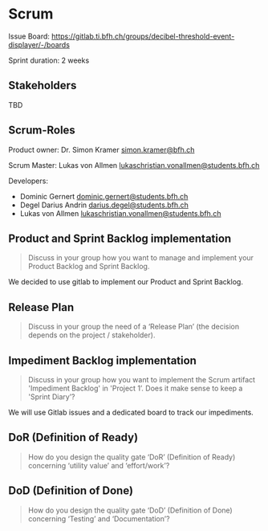 # Scrum

Issue Board: https://gitlab.ti.bfh.ch/groups/decibel-threshold-event-displayer/-/boards

Sprint duration: 2 weeks

## Stakeholders

TBD

## Scrum-Roles

Product owner: Dr. Simon Kramer <simon.kramer@bfh.ch>

Scrum Master: Lukas von Allmen <lukaschristian.vonallmen@students.bfh.ch>

Developers: 
- Dominic Gernert <dominic.gernert@students.bfh.ch>
- Degel Darius Andrin <darius.degel@students.bfh.ch>
- Lukas von Allmen <lukaschristian.vonallmen@students.bfh.ch>

## Product and Sprint Backlog implementation

>Discuss in your group how you want to manage and implement your Product Backlog and Sprint Backlog.

We decided to use gitlab to implement our Product and Sprint Backlog.

## Release Plan

>Discuss in your group the need of a ‘Release Plan’ (the decision depends on the project / stakeholder).

## Impediment Backlog implementation

>Discuss in your group how you want to implement the Scrum artifact 'Impediment Backlog' in 'Project 1’. Does it make sense to keep a 'Sprint Diary’?

We will use Gitlab issues and a dedicated board to track our impediments.

## DoR (Definition of Ready)

>How do you design the quality gate ‘DoR’ (Definition of Ready) concerning ‘utility value’ and ‘effort/work’?

## DoD (Definition of Done)

>How do you design the quality gate ‘DoD’ (Definition of Done) concerning ‘Testing’ and ‘Documentation’? 